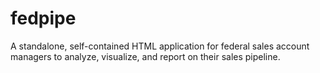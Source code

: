 # fedpipe
A standalone, self-contained HTML application for federal sales account managers to analyze, visualize, and report on their sales pipeline.

